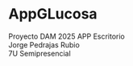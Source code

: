 <h1><b>AppGLucosa</b></h1>
Proyecto DAM 2025 APP Escritorio
<br>Jorge Pedrajas Rubio 
<br>7U Semipresencial
